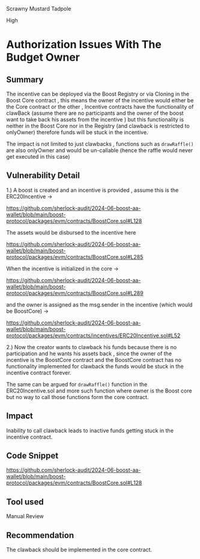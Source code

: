 Scrawny Mustard Tadpole

High

# Authorization Issues With The Budget Owner

## Summary

The incentive can be deployed via the Boost Registry or via Cloning in the Boost Core contract , this means the owner of the incentive would either be the Core contract or the other , Incentive contracts have the functionality of clawBack (assume there are no participants and the owner of the boost want to take back his assets from the incentive ) but this functionality is neither in the Boost Core nor in the Registry (and clawback is restricted to onlyOwner) therefore funds will be stuck in the incentive.

The impact is not limited to just clawbacks , functions such as `drawRaffle()` are also onlyOwner and would be un-callable (hence the raffle would never get executed in this case)

## Vulnerability Detail

1.) A boost is created and an incentive is provided , assume this is the ERC20Incentive ->

https://github.com/sherlock-audit/2024-06-boost-aa-wallet/blob/main/boost-protocol/packages/evm/contracts/BoostCore.sol#L128

The assets would be disbursed to the incentive here 

https://github.com/sherlock-audit/2024-06-boost-aa-wallet/blob/main/boost-protocol/packages/evm/contracts/BoostCore.sol#L285

When the incentive is initialized in the core ->

https://github.com/sherlock-audit/2024-06-boost-aa-wallet/blob/main/boost-protocol/packages/evm/contracts/BoostCore.sol#L289

and the owner is assigned as the msg.sender in the incentive (which would be BoostCore) ->

https://github.com/sherlock-audit/2024-06-boost-aa-wallet/blob/main/boost-protocol/packages/evm/contracts/incentives/ERC20Incentive.sol#L52

2.) Now the creator wants to clawback his funds because there is no participation and he wants his assets back , since the owner of the incentive is the BoostCore contract and the BoostCore contract has no functionality implemented for clawback the funds would be stuck in the incentive contract forever.

The same can be argued for `drawRaffle()` function in the ERC20Incentive.sol and more such function where owner is the Boost core but no way to call those functions form the core contract.

## Impact

Inability to call clawback leads to inactive funds getting stuck in the incentive contract.

## Code Snippet

https://github.com/sherlock-audit/2024-06-boost-aa-wallet/blob/main/boost-protocol/packages/evm/contracts/BoostCore.sol#L128

## Tool used

Manual Review

## Recommendation

The clawback should be implemented in the core contract.